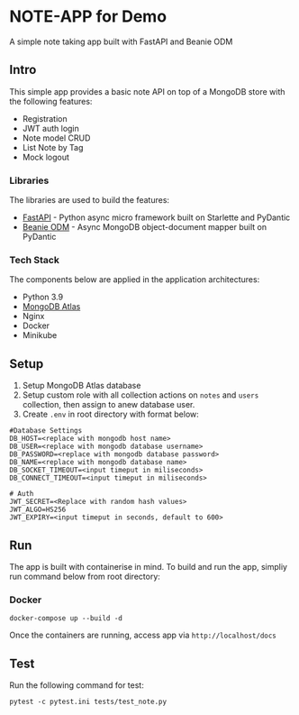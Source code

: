 # NOTE-APP for Demo
A simple note taking app built with FastAPI and Beanie ODM


## Intro

This simple app provides a basic note API on top of a MongoDB store with the following features:
* Registration
* JWT auth login
* Note model CRUD
* List Note by Tag
* Mock logout

### Libraries
The libraries are used to build the features:
- [FastAPI]() - Python async micro framework built on Starlette and PyDantic  
- [Beanie ODM]() - Async MongoDB object-document mapper built on PyDantic

### Tech Stack
The components below are applied in the application architectures:
- Python 3.9
- [MongoDB Atlas]()
- Nginx
- Docker
- Minikube

## Setup

1. Setup MongoDB Atlas database
2. Setup custom role with all collection actions on `notes` and `users` collection, then assign to anew database user. 
3. Create `.env` in root directory with format below:
```
#Database Settings
DB_HOST=<replace with mongodb host name>
DB_USER=<replace with mongodb database username>
DB_PASSWORD=<replace with mongodb database password>
DB_NAME=<replace with mongodb database name>
DB_SOCKET_TIMEOUT=<input timeput in miliseconds>
DB_CONNECT_TIMEOUT=<input timeput in miliseconds>

# Auth
JWT_SECRET=<Replace with random hash values>
JWT_ALGO=HS256
JWT_EXPIRY=<input timeput in seconds, default to 600>

```

## Run  
The app is built with containerise in mind. To build and run the app, simpliy run command below from root directory:
### Docker
```
docker-compose up --build -d 
```
Once the containers are running, access app via `http://localhost/docs` 

## Test
Run the following command for test:
```
pytest -c pytest.ini tests/test_note.py
```

[FastAPI]: https://fastapi.tiangolo.com "FastAPI web framework"
[Beanie ODM]: https://roman-right.github.io/beanie/ "Beanie object-document mapper"
[MongoDB Atlas]: https://www.mongodb.com "MongoDB NoSQL homepage"
